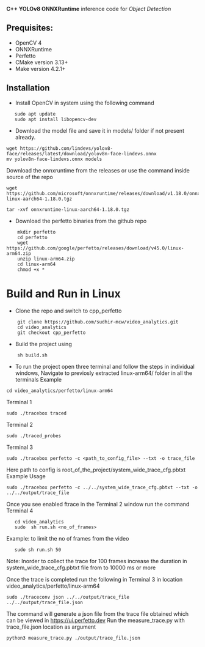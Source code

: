 

**C++ YOLOv8 ONNXRuntime** inference code for *Object Detection* 

## Prequisites:
- OpenCV 4
- ONNXRuntime 
- Perfetto 
- CMake version 3.13+
- Make version 4.2.1+

## Installation
- Install OpenCV in system using the following command 
```
   sudo apt update
   sudo apt install libopencv-dev 
```
-  Download the model file and save it in models/ folder if not present already.
```
wget https://github.com/lindevs/yolov8-face/releases/latest/download/yolov8n-face-lindevs.onnx
mv yolov8n-face-lindevs.onnx models
```
Download the onnxruntime from the releases or use the command inside source of the repo 
```
wget https://github.com/microsoft/onnxruntime/releases/download/v1.18.0/onnxruntime-linux-aarch64-1.18.0.tgz

tar -xvf onnxruntime-linux-aarch64-1.18.0.tgz
```
- Download the perfetto binaries from the github repo 
```
    mkdir perfetto 
    cd perfetto 
    wget https://github.com/google/perfetto/releases/download/v45.0/linux-arm64.zip
    unzip linux-arm64.zip
    cd linux-arm64
    chmod +x * 
```

# Build and Run in Linux
- Clone the repo and switch to cpp_perfetto
```
    git clone https://github.com/sudhir-mcw/video_analytics.git
    cd video_analytics
    git checkout cpp_perfetto
```
- Build the project using 
```
    sh build.sh
``` 
- To run the project 
open three terminal  and follow the steps in individual windows,
Navigate to previosly extracted linux-arm64/ folder in all the terminals
Example 
```
cd video_analytics/perfetto/linux-arm64
```
Terminal 1 
```
sudo ./tracebox traced
```
Terminal 2 
```
sudo ./traced_probes
```
Terminal 3
```
sudo ./tracebox perfetto -c <path_to_config_file> --txt -o trace_file 
```
Here path to config is root_of_the_project/system_wide_trace_cfg.pbtxt \
Example Usage
```
sudo ./tracebox perfetto -c ../../system_wide_trace_cfg.pbtxt --txt -o ../../output/trace_file 
``` 
Once you see enabled ftrace in the Terminal 2 window run the command
Terminal 4 
```
   cd video_analytics
   sudo  sh run.sh <no_of_frames> 
```
Example: to limit the no of frames from the video 
```
   sudo sh run.sh 50 
```
Note: Inorder to collect the trace for 100 frames increase the duration in system_wide_trace_cfg.pbtxt file from  to 10000  ms or more

Once the trace is completed run the following in Terminal 3 in location video_analytics/perfetto/linux-arm64
```
sudo ./traceconv json ../../output/trace_file ../../output/trace_file.json
``` 
The command will generate a json file from the trace file obtained which can be viewed in https://ui.perfetto.dev
Run the measure_trace.py with trace_file.json location as argument
```
python3 measure_trace.py ./output/trace_file.json 
```






